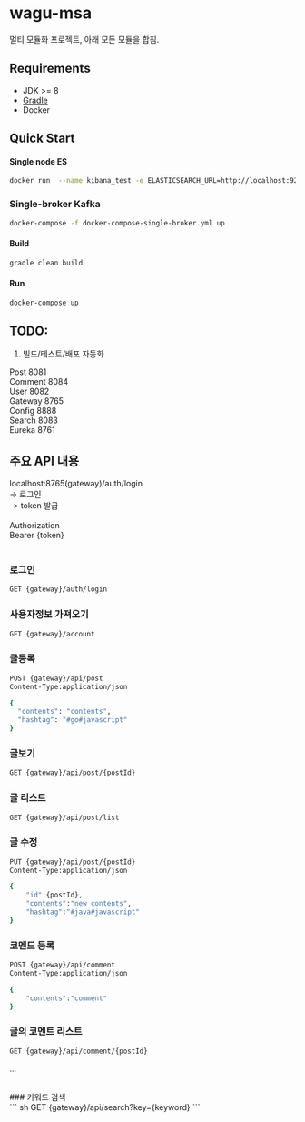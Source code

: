 # wagu-msa
멀티 모듈화 프로젝트, 아래 모든 모듈을 합침. 


## Requirements
- JDK >= 8
- [Gradle](https://gradle.org/install/)
- Docker

## Quick Start

#### Single node ES
``` sh
docker run  --name kibana_test -e ELASTICSEARCH_URL=http://localhost:9200 -p 5601:5601 -d docker.elastic.co/kibana/kibana:6.6.0
```

### Single-broker Kafka
``` sh
docker-compose -f docker-compose-single-broker.yml up
```

#### Build
``` sh
gradle clean build
```
#### Run
``` sh
docker-compose up
```


## TODO:
1. 빌드/테스트/배포 자동화

Post 8081 <br>
Comment 8084 <br>
User 8082 <br>
Gateway 8765 <br>
Config 8888 <br>
Search 8083 <br>
Eureka 8761 <br>


## 주요 API 내용<br>

localhost:8765(gateway)/auth/login <br>
-> 로그인 <br>
-> token 발급 <br>
<br>
Authorization <br>
Bearer {token} <br>
<br>

### 로그인<br>
``` sh
GET {gateway}/auth/login
```

### 사용자정보 가져오기<br>
``` sh
GET {gateway}/account
```

### 글등록<br>
``` sh
POST {gateway}/api/post
Content-Type:application/json

{
  "contents": "contents",
  "hashtag": "#go#javascript"
}

```
### 글보기<br>
``` sh
GET {gateway}/api/post/{postId}
```
### 글 리스트<br>
``` sh
GET {gateway}/api/post/list
```
### 글 수정<br>
``` sh
PUT {gateway}/api/post/{postId}
Content-Type:application/json

{
	"id":{postId},
	"contents":"new contents",
	"hashtag":"#java#javascript"
}
```
### 코멘드 등록<br>
``` sh
POST {gateway}/api/comment
Content-Type:application/json

{
	"contents":"comment"
}

```
### 글의 코멘트 리스트<br>
``` sh
GET {gateway}/api/comment/{postId}
```
...

<br>
### 키워드 검색<br>
``` sh
GET {gateway}/api/search?key={keyword}
```

